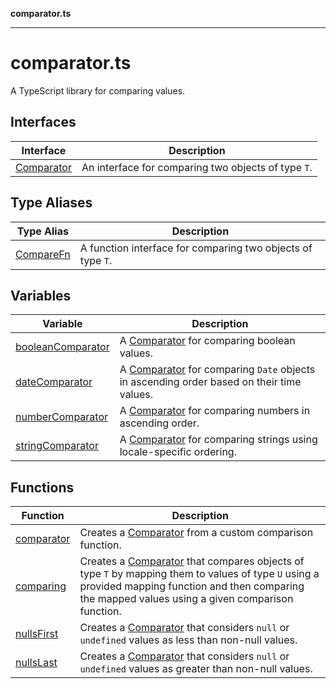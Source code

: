 **comparator.ts**

---

# comparator.ts

A TypeScript library for comparing values.

## Interfaces

| Interface                              | Description                                         |
| -------------------------------------- | --------------------------------------------------- |
| [Comparator](interfaces/Comparator.md) | An interface for comparing two objects of type `T`. |

## Type Aliases

| Type Alias                             | Description                                                 |
| -------------------------------------- | ----------------------------------------------------------- |
| [CompareFn](type-aliases/CompareFn.md) | A function interface for comparing two objects of type `T`. |

## Variables

| Variable                                            | Description                                                                                                          |
| --------------------------------------------------- | -------------------------------------------------------------------------------------------------------------------- |
| [booleanComparator](variables/booleanComparator.md) | A [Comparator](interfaces/Comparator.md) for comparing boolean values.                                               |
| [dateComparator](variables/dateComparator.md)       | A [Comparator](interfaces/Comparator.md) for comparing `Date` objects in ascending order based on their time values. |
| [numberComparator](variables/numberComparator.md)   | A [Comparator](interfaces/Comparator.md) for comparing numbers in ascending order.                                   |
| [stringComparator](variables/stringComparator.md)   | A [Comparator](interfaces/Comparator.md) for comparing strings using locale-specific ordering.                       |

## Functions

| Function                              | Description                                                                                                                                                                                                                        |
| ------------------------------------- | ---------------------------------------------------------------------------------------------------------------------------------------------------------------------------------------------------------------------------------- |
| [comparator](functions/comparator.md) | Creates a [Comparator](interfaces/Comparator.md) from a custom comparison function.                                                                                                                                                |
| [comparing](functions/comparing.md)   | Creates a [Comparator](interfaces/Comparator.md) that compares objects of type `T` by mapping them to values of type `U` using a provided mapping function and then comparing the mapped values using a given comparison function. |
| [nullsFirst](functions/nullsFirst.md) | Creates a [Comparator](interfaces/Comparator.md) that considers `null` or `undefined` values as less than non-null values.                                                                                                         |
| [nullsLast](functions/nullsLast.md)   | Creates a [Comparator](interfaces/Comparator.md) that considers `null` or `undefined` values as greater than non-null values.                                                                                                      |
